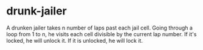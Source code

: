 # drunk-jailer
A drunken jailer takes n number of laps past each jail cell. Going through a loop from 1 to n, he visits each cell divisible by the current lap number. If it's locked, he will unlock it. If it is unlocked, he will lock it.
